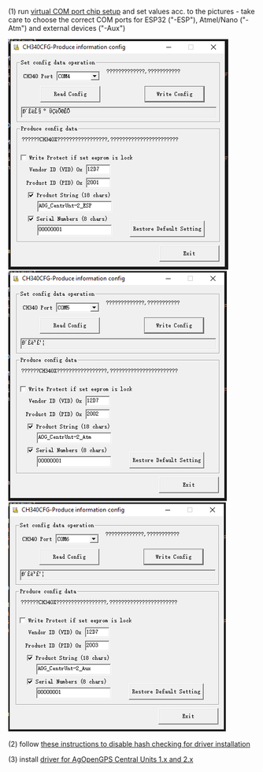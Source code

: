 (1)  run [virtual COM port chip setup](CH340CFG.zip) and set values acc. to the pictures - take care to choose the correct COM ports for ESP32 ("-ESP"), Atmel/Nano ("-Atm") and external devices ("-Aux")

![pic](USB_ESP32_Central-Unit-2.x.PNG?raw=true)  ![pic](USB_Atmel_Central-Unit-2.x.PNG?raw=true)  ![pic](USB_AuxMachine_Central-Unit-2.x.PNG)

(2)  follow [these instructions to disable hash checking for driver installation](https://www.maketecheasier.com/install-unsigned-drivers-windows10/) 

(3)  install [driver for AgOpenGPS Central Units 1.x and 2.x](ch340ser_driver_AOG_Central-Unit)


